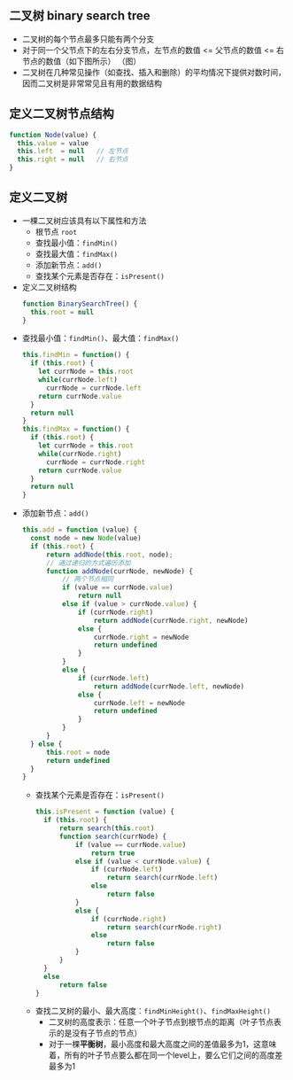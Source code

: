 ## 二叉树 binary search tree
+ 二叉树的每个节点最多只能有两个分支
+ 对于同一个父节点下的左右分支节点，左节点的数值 <= 父节点的数值 <= 右节点的数值（如下图所示）
  （图）
+ 二叉树在几种常见操作（如查找、插入和删除）的平均情况下提供对数时间，因而二叉树是非常常见且有用的数据结构

## 定义二叉树节点结构
  ```javascript
  function Node(value) {
    this.value = value
    this.left  = null   // 左节点
    this.right = null   // 右节点
  }
  ```
## 定义二叉树
+ 一棵二叉树应该具有以下属性和方法
  - 根节点 `root`
  - 查找最小值：`findMin()`
  - 查找最大值：`findMax()`
  - 添加新节点：`add()`
  - 查找某个元素是否存在：`isPresent()`
+ 定义二叉树结构
  ```javascript
  function BinarySearchTree() {
    this.root = null
  }
  ```
+ 查找最小值：`findMin()`、最大值：`findMax()`
  ```javascript
  this.findMin = function() {
    if (this.root) {
      let currNode = this.root
      while(currNode.left)
        currNode = currNode.left
      return currNode.value
    }
    return null
  }
  this.findMax = function() {
    if (this.root) {
      let currNode = this.root
      while(currNode.right)
        currNode = currNode.right
      return currNode.value
    }
    return null
  }
  ```
+ 添加新节点：`add()`
  ```javascript
  this.add = function (value) {
    const node = new Node(value)
    if (this.root) {
        return addNode(this.root, node);
        // 通过递归的方式遍历添加
        function addNode(currNode, newNode) {
            // 两个节点相同
            if (value == currNode.value)
                return null
            else if (value > currNode.value) {
                if (currNode.right)
                    return addNode(currNode.right, newNode)
                else {
                    currNode.right = newNode
                    return undefined
                }
            }
            else {
                if (currNode.left)
                    return addNode(currNode.left, newNode)
                else {
                    currNode.left = newNode
                    return undefined
                }
            }
        }
    } else {
        this.root = node
        return undefined
    }
  }
  ```
  + 查找某个元素是否存在：`isPresent()`
    ```javascript
    this.isPresent = function (value) {
      if (this.root) {
          return search(this.root)
          function search(currNode) {
              if (value == currNode.value)
                  return true
              else if (value < currNode.value) {
                  if (currNode.left)
                      return search(currNode.left)
                  else
                      return false
              }
              else {
                  if (currNode.right) 
                      return search(currNode.right)
                  else
                      return false
              }
          }
      }
      else
          return false
    }
    ```
  + 查找二叉树的最小、最大高度：`findMinHeight()`、`findMaxHeight()`
    - 二叉树的高度表示：任意一个叶子节点到根节点的距离（叶子节点表示的是没有子节点的节点）
    - 对于一棵**平衡树**，最小高度和最大高度之间的差值最多为1，这意味着，所有的叶子节点要么都在同一个level上，要么它们之间的高度差最多为1
    ```javascript

    ```


